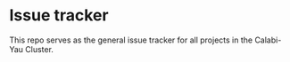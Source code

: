 # Issue tracker

This repo serves as the general issue tracker for all projects in the Calabi-Yau Cluster.
